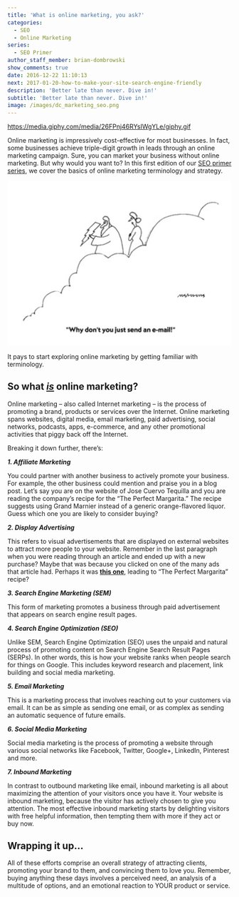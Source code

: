 ```yaml
---
title: 'What is online marketing, you ask?'
categories:
  - SEO
  - Online Marketing
series:
  - SEO Primer
author_staff_member: brian-dombrowski
show_comments: true
date: 2016-12-22 11:10:13
next: 2017-01-20-how-to-make-your-site-search-engine-friendly
description: 'Better late than never. Dive in!'
subtitle: 'Better late than never. Dive in!'
image: /images/dc_marketing_seo.png
---
```



https://media.giphy.com/media/26FPnj46RYsIWgYLe/giphy.gif

Online marketing is impressively cost-effective for most businesses. In fact, some businesses achieve triple-digit growth in leads through an online marketing campaign. Sure, you can market your business without online marketing. But why would you want to? In this first edition of our [SEO primer series](/seo-primer-series), we cover the basics of online marketing terminology and strategy.

![](/uploads/versions/why-don-t-you-just-send-an-e-mail-cartoon-prints-i8639641---x----1042-763x---.jpg)

It pays to start exploring online marketing by getting familiar with terminology.

## So what ***<u>is</u>*** online marketing?

Online marketing – also called Internet marketing – is the process of promoting a brand, products or services over the Internet. Online marketing spans websites, digital media, email marketing, paid advertising, social networks, podcasts, apps, e-commerce, and any other promotional activities that piggy back off the Internet.

Breaking it down further, there’s:

***1. Affiliate Marketing***

You could partner with another business to actively promote your business. For example, the other business could mention and praise you in a blog post. Let’s say you are on the website of Jose Cuervo Tequilla and you are reading the company’s recipe for the “The Perfect Margarita.” The recipe suggests using Grand Marnier instead of a generic orange-flavored liquor. Guess which one you are likely to consider buying?

***2. Display Advertising***

This refers to visual advertisements that are displayed on external websites to attract more people to your website. Remember in the last paragraph when you were reading through an article and ended up with a new purchase? Maybe that was because you clicked on one of the many ads that article had. Perhaps it was **<u>this one</u>**, leading to “The Perfect Margarita” recipe?

***3. Search Engine Marketing (SEM)***

This form of marketing promotes a business through paid advertisement that appears on search engine result pages.

***4. Search Engine Optimization (SEO)***

Unlike SEM, Search Engine Optimization (SEO) uses the unpaid and natural process of promoting content on Search Engine Search Result Pages (SERPs). In other words, this is how your website ranks when people search for things on Google. This includes keyword research and placement, link building and social media marketing.

***5. Email Marketing***

This is a marketing process that involves reaching out to your customers via email. It can be as simple as sending one email, or as complex as sending an automatic sequence of future emails.

***6. Social Media Marketing***

Social media marketing is the process of promoting a website through various social networks like Facebook, Twitter, Google+, LinkedIn, Pinterest and more.

***7. Inbound Marketing***

In contrast to outbound marketing like email, inbound marketing is all about maximizing the attention of your visitors once you have it. Your website is inbound marketing, because the visitor has actively chosen to give you attention. The most effective inbound marketing starts by delighting visitors with free helpful information, then tempting them with more if they act or buy now.

## Wrapping it up…

All of these efforts comprise an overall strategy of attracting clients, promoting your brand to them, and convincing them to love you. Remember, buying anything these days involves a perceived need, an analysis of a multitude of options, and an emotional reaction to YOUR product or service.